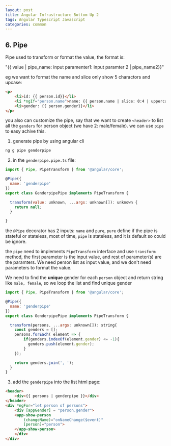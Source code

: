 ```yaml
---
layout: post
title: Angular Infrastructure Bottom Up 2
tags: Angular Typescript Javascript
categories: common
---
```


## 6. Pipe

Pipe used to transform or format the value, the format is:

"{{ value | pipe_name: input paramenter1: input paramter 2 | pipe_name2}}"

eg we want to format the name and slice only show 5 charactors and upcase:

~~~html
<p>
    <li>id: {{ person.id}}</li>
    <li *ngIf="person.name">name: {{ person.name | slice: 0:4 | uppercase}}</li>
    <li>gender: {{ person.gender}}</li>
</p>
~~~

you also can customize the pipe, say that we want to create `<header>` to list all the `genders` for person object (we have 2: male/female). we can use `pipe` to easy achive this.

1. generate pipe by using angular cli

~~~bash
ng g pipe genderpipe
~~~

2. in the `genderpipe.pipe.ts` file:

~~~javascript
import { Pipe, PipeTransform } from '@angular/core';

@Pipe({
  name: 'genderpipe'
})
export class GenderpipePipe implements PipeTransform {

  transform(value: unknown, ...args: unknown[]): unknown {
    return null;
  }

}
~~~

the `@Pipe` decorator has 2 inputs: `name` and `pure`, `pure` define if the pipe is stateful or stateless, most of time, `pipe` is stateless, and it is default so could be ignore.

the `pipe` need to implements `PipeTransform` interface and use `transform` method, the first parameter is the input value, and rest of parameter(s) are the paramters. We need person list as input value, and we don't need parameters to format the value.

We need to find the **unique** gender for each `person` object and return string like `male, female`, so we loop the list and find unique gender 

~~~javascript
import { Pipe, PipeTransform } from '@angular/core';

@Pipe({
  name: 'genderpipe'
})
export class GenderpipePipe implements PipeTransform {

  transform(persons, ...args: unknown[]): string{
    const genders = [];
    persons.forEach( element => {
        if(genders.indexOf(element.gender) <= -1){
          genders.push(element.gender);
        }
    });

    return genders.join(', ');
  }
}
~~~

3. add the `genderpipe` into the list html page:

~~~html
<header>
    <div>{{ persons | genderpipe }}</div>
</header>
<div *ngFor="let person of persons">
    <div [appGender] = "person.gender">
    <app-show-person  
        (changeName)="onNameChange($event)" 
        [person]="person">
    </app-show-person>
    </div>
</div>
~~~
